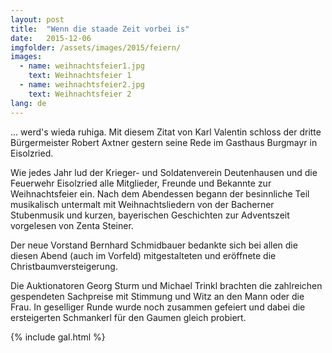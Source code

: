 ```yaml
---
layout: post
title:  "Wenn die staade Zeit vorbei is"
date:   2015-12-06
imgfolder: /assets/images/2015/feiern/
images:
  - name: weihnachtsfeier1.jpg
    text: Weihnachtsfeier 1
  - name: weihnachtsfeier2.jpg
    text: Weihnachtsfeier 2
lang: de
---
```


... werd's wieda ruhiga. Mit diesem Zitat von Karl Valentin schloss der dritte Bürgermeister Robert Axtner gestern seine Rede im Gasthaus Burgmayr in Eisolzried.

Wie jedes Jahr lud der Krieger- und Soldatenverein Deutenhausen und die Feuerwehr Eisolzried alle Mitglieder, Freunde und Bekannte zur Weihnachtsfeier ein. Nach dem Abendessen begann der besinnliche Teil musikalisch untermalt mit Weihnachtsliedern von der Bacherner Stubenmusik und kurzen, bayerischen Geschichten zur Adventszeit vorgelesen von Zenta Steiner.

Der neue Vorstand Bernhard Schmidbauer bedankte sich bei allen die diesen Abend (auch im Vorfeld) mitgestalteten und eröffnete die Christbaumversteigerung.

Die Auktionatoren Georg Sturm und Michael Trinkl brachten die zahlreichen gespendeten Sachpreise mit Stimmung und Witz an den Mann oder die Frau. In geselliger Runde wurde noch zusammen gefeiert und dabei die ersteigerten Schmankerl für den Gaumen gleich probiert.

{% include gal.html %}

